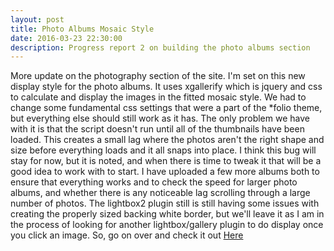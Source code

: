 ```yaml
---
layout: post
title: Photo Albums Mosaic Style
date: 2016-03-23 22:30:00
description: Progress report 2 on building the photo albums section
---
```


More update on the photography section of the site. I'm set on this new display style for the photo albums. It uses xgallerify which is jquery and css to calculate and display the images in the fitted mosaic style. We had to change some fundamental css settings that were a part of the *folio theme, but everything else should still work as it has. 
The only problem we have with it is that the script doesn't run until all of the thumbnails have been loaded. This creates a small lag where the photos aren't the right shape and size before everything loads and it all snaps into place. 
I think this bug will stay for now, but it is noted, and when there is time to tweak it that will be a good idea to work with to start. 
I have uploaded a few more albums both to ensure that everything works and to check the speed for larger photo albums, and whether there is any noticeable lag scrolling through a large number of photos. 
The lightbox2 plugin still is still having some issues with creating the properly sized backing white border, but we'll leave it as I am in the process of looking for another lightbox/gallery plugin to do display once you click an image.
So, go on over and check it out [Here](/gallery/cleland/)